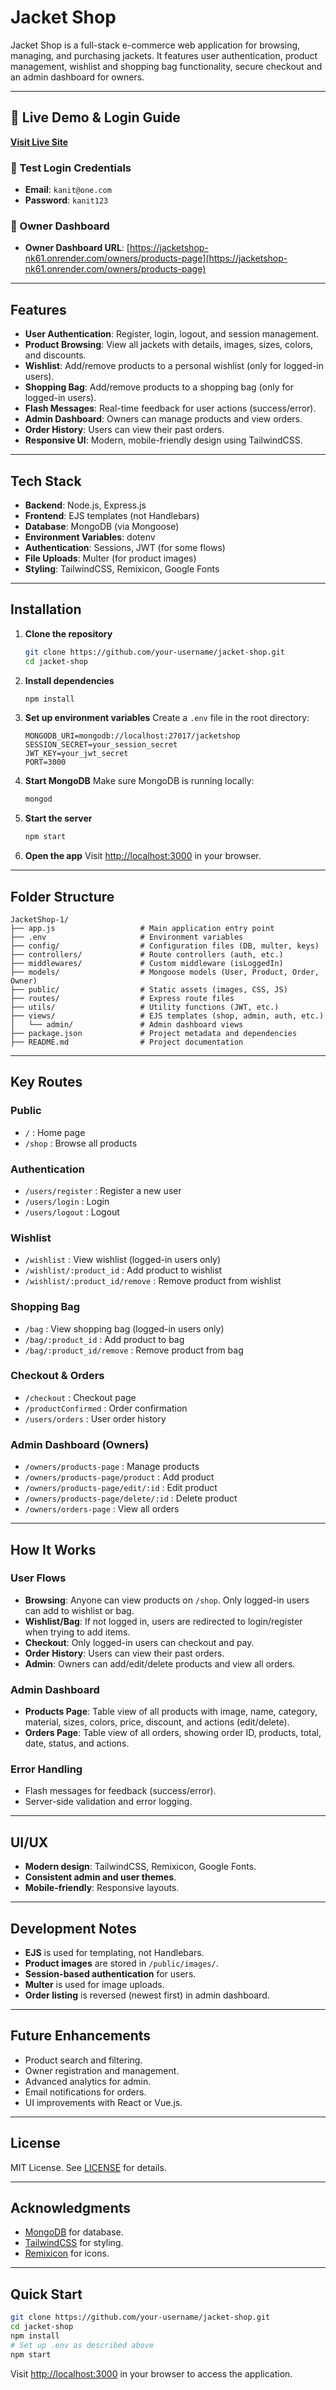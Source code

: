 # Jacket Shop

Jacket Shop is a full-stack e-commerce web application for browsing, managing, and purchasing jackets. It features user authentication, product management, wishlist and shopping bag functionality, secure checkout and an admin dashboard for owners.

---

## 🚀 Live Demo & Login Guide

**[Visit Live Site](https://jacketshop-nk61.onrender.com/)**

### 🔑 Test Login Credentials
- **Email**: `kanit@one.com`  
- **Password**: `kanit123`  

### 📂 Owner Dashboard
- **Owner Dashboard URL**: [https://jacketshop-nk61.onrender.com/owners/products-page](https://jacketshop-nk61.onrender.com/owners/products-page)  

---

## Features

- **User Authentication**: Register, login, logout, and session management.
- **Product Browsing**: View all jackets with details, images, sizes, colors, and discounts.
- **Wishlist**: Add/remove products to a personal wishlist (only for logged-in users).
- **Shopping Bag**: Add/remove products to a shopping bag (only for logged-in users).
- **Flash Messages**: Real-time feedback for user actions (success/error).
- **Admin Dashboard**: Owners can manage products and view orders.
- **Order History**: Users can view their past orders.
- **Responsive UI**: Modern, mobile-friendly design using TailwindCSS.

---

## Tech Stack

- **Backend**: Node.js, Express.js
- **Frontend**: EJS templates (not Handlebars)
- **Database**: MongoDB (via Mongoose)
- **Environment Variables**: dotenv
- **Authentication**: Sessions, JWT (for some flows)
- **File Uploads**: Multer (for product images)
- **Styling**: TailwindCSS, Remixicon, Google Fonts

---

## Installation

1. **Clone the repository**
   ```sh
   git clone https://github.com/your-username/jacket-shop.git
   cd jacket-shop
   ```

2. **Install dependencies**
   ```sh
   npm install
   ```

3. **Set up environment variables**
   Create a `.env` file in the root directory:
   ```
   MONGODB_URI=mongodb://localhost:27017/jacketshop
   SESSION_SECRET=your_session_secret
   JWT_KEY=your_jwt_secret
   PORT=3000
   ```

4. **Start MongoDB**
   Make sure MongoDB is running locally:
   ```sh
   mongod
   ```

5. **Start the server**
   ```sh
   npm start
   ```

6. **Open the app**
   Visit [http://localhost:3000](http://localhost:3000) in your browser.

---

## Folder Structure

```
JacketShop-1/
├── app.js                   # Main application entry point
├── .env                     # Environment variables
├── config/                  # Configuration files (DB, multer, keys)
├── controllers/             # Route controllers (auth, etc.)
├── middlewares/             # Custom middleware (isLoggedIn)
├── models/                  # Mongoose models (User, Product, Order, Owner)
├── public/                  # Static assets (images, CSS, JS)
├── routes/                  # Express route files
├── utils/                   # Utility functions (JWT, etc.)
├── views/                   # EJS templates (shop, admin, auth, etc.)
│   └── admin/               # Admin dashboard views
├── package.json             # Project metadata and dependencies
├── README.md                # Project documentation
```

---

## Key Routes

### Public
- `/` : Home page
- `/shop` : Browse all products

### Authentication
- `/users/register` : Register a new user
- `/users/login` : Login
- `/users/logout` : Logout

### Wishlist
- `/wishlist` : View wishlist (logged-in users only)
- `/wishlist/:product_id` : Add product to wishlist
- `/wishlist/:product_id/remove` : Remove product from wishlist

### Shopping Bag
- `/bag` : View shopping bag (logged-in users only)
- `/bag/:product_id` : Add product to bag
- `/bag/:product_id/remove` : Remove product from bag

### Checkout & Orders
- `/checkout` : Checkout page
- `/productConfirmed` : Order confirmation
- `/users/orders` : User order history

### Admin Dashboard (Owners)
- `/owners/products-page` : Manage products
- `/owners/products-page/product` : Add product
- `/owners/products-page/edit/:id` : Edit product
- `/owners/products-page/delete/:id` : Delete product
- `/owners/orders-page` : View all orders

---

## How It Works

### User Flows

- **Browsing**: Anyone can view products on `/shop`. Only logged-in users can add to wishlist or bag.
- **Wishlist/Bag**: If not logged in, users are redirected to login/register when trying to add items.
- **Checkout**: Only logged-in users can checkout and pay.
- **Order History**: Users can view their past orders.
- **Admin**: Owners can add/edit/delete products and view all orders.

### Admin Dashboard

- **Products Page**: Table view of all products with image, name, category, material, sizes, colors, price, discount, and actions (edit/delete).
- **Orders Page**: Table view of all orders, showing order ID, products, total, date, status, and actions.

### Error Handling

- Flash messages for feedback (success/error).
- Server-side validation and error logging.

---

## UI/UX

- **Modern design**: TailwindCSS, Remixicon, Google Fonts.
- **Consistent admin and user themes**.
- **Mobile-friendly**: Responsive layouts.

---

## Development Notes

- **EJS** is used for templating, not Handlebars.
- **Product images** are stored in `/public/images/`.
- **Session-based authentication** for users.
- **Multer** is used for image uploads.
- **Order listing** is reversed (newest first) in admin dashboard.

---

## Future Enhancements

- Product search and filtering.
- Owner registration and management.
- Advanced analytics for admin.
- Email notifications for orders.
- UI improvements with React or Vue.js.

---

## License

MIT License. See [LICENSE](LICENSE) for details.

---

## Acknowledgments

- [MongoDB](https://www.mongodb.com/) for database.
- [TailwindCSS](https://tailwindcss.com/) for styling.
- [Remixicon](https://remixicon.com/) for icons.

---

## Quick Start

```sh
git clone https://github.com/your-username/jacket-shop.git
cd jacket-shop
npm install
# Set up .env as described above
npm start
```

Visit [http://localhost:3000](http://localhost:3000) in your browser to access the application.

